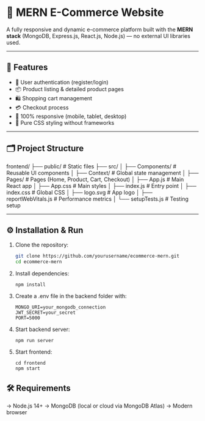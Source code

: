 # 🛒 MERN E-Commerce Website

A fully responsive and dynamic e-commerce platform built with the **MERN stack** (MongoDB, Express.js, React.js, Node.js) — no external UI libraries used.

---

## 📌 Features
- 🔐 User authentication (register/login)
- 📦 Product listing & detailed product pages
- 🛍 Shopping cart management
- 💳 Checkout process
- 📱 100% responsive (mobile, tablet, desktop)
- 🎨 Pure CSS styling without frameworks

---

## 🗂 Project Structure
frontend/
├── public/ # Static files
├── src/
│ ├── Components/ # Reusable UI components
│ ├── Context/ # Global state management
│ ├── Pages/ # Pages (Home, Product, Cart, Checkout)
│ ├── App.js # Main React app
│ ├── App.css # Main styles
│ ├── index.js # Entry point
│ ├── index.css # Global CSS
│ ├── logo.svg # App logo
│ ├── reportWebVitals.js # Performance metrics
│ └── setupTests.js # Testing setup


---

## ⚙️ Installation & Run
1. Clone the repository:
   ```bash
   git clone https://github.com/yourusername/ecommerce-mern.git
   cd ecommerce-mern
2. Install dependencies:
   ```
   npm install
3. Create a .env file in the backend folder with:
   ```
   MONGO_URI=your_mongodb_connection
   JWT_SECRET=your_secret
   PORT=5000
4. Start backend server:
   ```
   npm run server
5. Start frontend:
   ```
   cd frontend
   npm start
## 🛠 Requirements

-> Node.js 14+
-> MongoDB (local or cloud via MongoDB Atlas)
-> Modern browser
